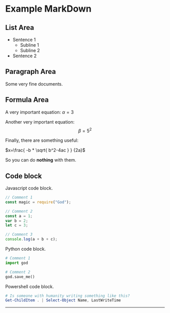 # Example MarkDown

## List Area

-   Sentence 1
    -   Subline 1
    -   Subline 2
-   Sentence 2

## Paragraph Area

Some very fine documents.

## Formula Area

A very important equation:
$\alpha = 3$

Another very important equation:
$$\beta=5^2$$

Finally, there are something useful:

$x=\frac{ -b * \sqrt{ b^2-4ac } } {2a}$

So you can do **nothing** with them.

## Code block

Javascript code block.

```javascript
// Comment 1
const magic = require("God");

// Comment 2
const a = 1;
var b = 2;
let c = 3;

// Comment 3
console.log(a + b + c);
```

Python code block.

```python
# Comment 1
import god

# Comment 2
god.save_me()
```

Powershell code block.

```powershell
# Is someone with humanity writing something like this?
Get-ChildItem . | Select-Object Name, LastWriteTime
```

---
